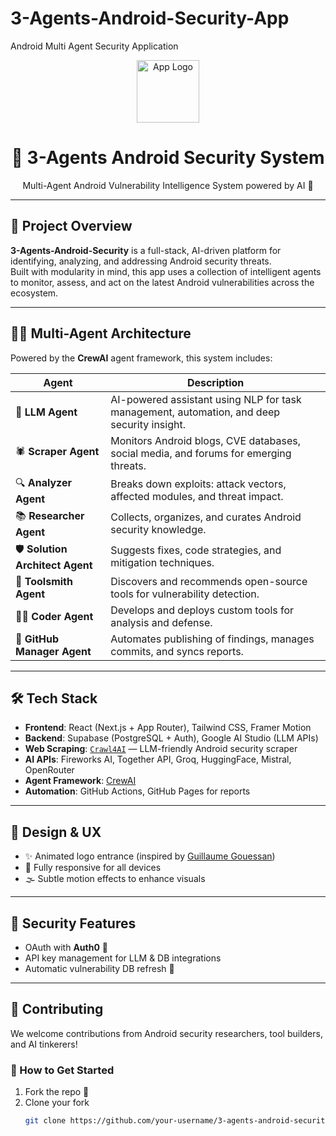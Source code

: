 # 3-Agents-Android-Security-App
Android Multi Agent Security Application

<p align="center">
  <img src="logo.png" width="100" alt="App Logo" />
</p>

<h1 align="center">🤖 3-Agents Android Security System</h1>

<p align="center">
  Multi-Agent Android Vulnerability Intelligence System powered by AI 🧠
</p>

---

## 🚧 Project Overview

**3-Agents-Android-Security** is a full-stack, AI-driven platform for identifying, analyzing, and addressing Android security threats.  
Built with modularity in mind, this app uses a collection of intelligent agents to monitor, assess, and act on the latest Android vulnerabilities across the ecosystem.

---

## 🤹‍♀️ Multi-Agent Architecture

Powered by the **CrewAI** agent framework, this system includes:

| Agent | Description |
|-------|-------------|
| 🧠 **LLM Agent** | AI-powered assistant using NLP for task management, automation, and deep security insight. |
| 🕷️ **Scraper Agent** | Monitors Android blogs, CVE databases, social media, and forums for emerging threats. |
| 🔍 **Analyzer Agent** | Breaks down exploits: attack vectors, affected modules, and threat impact. |
| 📚 **Researcher Agent** | Collects, organizes, and curates Android security knowledge. |
| 🛡️ **Solution Architect Agent** | Suggests fixes, code strategies, and mitigation techniques. |
| 🧰 **Toolsmith Agent** | Discovers and recommends open-source tools for vulnerability detection. |
| 👨‍💻 **Coder Agent** | Develops and deploys custom tools for analysis and defense. |
| 🚀 **GitHub Manager Agent** | Automates publishing of findings, manages commits, and syncs reports. |

---

## 🛠️ Tech Stack

- **Frontend**: React (Next.js + App Router), Tailwind CSS, Framer Motion
- **Backend**: Supabase (PostgreSQL + Auth), Google AI Studio (LLM APIs)
- **Web Scraping**: [`Crawl4AI`](https://github.com) — LLM-friendly Android security scraper
- **AI APIs**: Fireworks AI, Together API, Groq, HuggingFace, Mistral, OpenRouter
- **Agent Framework**: [CrewAI](https://github.com/joaomdmoura/crewAI)
- **Automation**: GitHub Actions, GitHub Pages for reports

---

## 🎨 Design & UX

- ✨ Animated logo entrance (inspired by [Guillaume Gouessan](https://guillaumegouessan.com))
- 📱 Fully responsive for all devices
- 🌫️ Subtle motion effects to enhance visuals

---

## 🧪 Security Features

- OAuth with **Auth0** 🔐
- API key management for LLM & DB integrations
- Automatic vulnerability DB refresh 🔄

---

## 🤝 Contributing

We welcome contributions from Android security researchers, tool builders, and AI tinkerers!

### 🧷 How to Get Started

1. Fork the repo 🔱
2. Clone your fork  
   ```bash
   git clone https://github.com/your-username/3-agents-android-security.git
